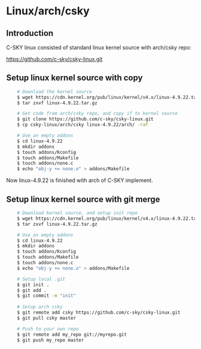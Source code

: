 # Linux/arch/csky

## Introduction

C-SKY linux consisted of standard linux kernel source with arch/csky repo:

https://github.com/c-sky/csky-linux.git

## Setup linux kernel source with copy

```sh
    # Download the kernel source
	$ wget https://cdn.kernel.org/pub/linux/kernel/v4.x/linux-4.9.22.tar.gz
	$ tar zxvf linux-4.9.22.tar.gz

    # Get code from arch/csky repo, and copy if to kernel source
	$ git clone https://github.com/c-sky/csky-linux.git
	$ cp csky-linux/arch/csky linux-4.9.22/arch/ -raf

    # Use an empty addons
	$ cd linux-4.9.22
	$ mkdir addons
	$ touch addons/Kconfig
	$ touch addons/Makefile
	$ touch addons/none.c
	$ echo "obj-y += none.o" > addons/Makefile

```
Now linux-4.9.22 is finished with arch of C-SKY implement.

## Setup linux kernel source with git merge

```sh
    # Download kernel source, and setup init repo
	$ wget https://cdn.kernel.org/pub/linux/kernel/v4.x/linux-4.9.22.tar.gz
	$ tar zxvf linux-4.9.22.tar.gz

    # Use an empty addons
	$ cd linux-4.9.22
	$ mkdir addons
	$ touch addons/Kconfig
	$ touch addons/Makefile
	$ touch addons/none.c
	$ echo "obj-y += none.o" > addons/Makefile

    # Setup local .git
	$ git init .
	$ git add .
	$ git commit -m "init"
 
    # Setup arch csky
	$ git remote add csky https://github.com/c-sky/csky-linux.git
	$ git pull csky master

    # Push to your own repo
	$ git remote add my_repo git://myrepo.git
	$ git push my_repo master
```
